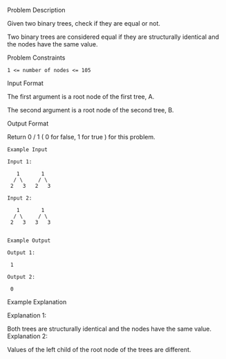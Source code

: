 Problem Description

Given two binary trees, check if they are equal or not.

Two binary trees are considered equal if they are structurally identical and the nodes have the same value.



Problem Constraints
    
    1 <= number of nodes <= 105



Input Format

The first argument is a root node of the first tree, A.

The second argument is a root node of the second tree, B.



Output Format

Return 0 / 1 ( 0 for false, 1 for true ) for this problem.


    
    Example Input
    
    Input 1:
    
       1       1
      / \     / \
     2   3   2   3
    
    Input 2:
    
       1       1
      / \     / \
     2   3   3   3
    
    
    Example Output
    
    Output 1:
    
     1
    
    Output 2:
    
     0


Example Explanation

Explanation 1:

 Both trees are structurally identical and the nodes have the same value.
Explanation 2:

 Values of the left child of the root node of the trees are different.